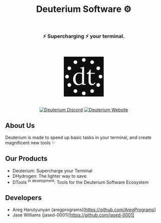 <div align="center">
  <h1>Deuterium Software ⚙</h1><br />
   <h3>⚡ <b>Supercharging</b> ⚡ your terminal.</h3><br /><br />
  <img src="https://github.com/deuterium-software/.github/blob/main/profile/dark.png?raw=true" alt="DeuteriumSoftware Logo (dark mode)" width="128" height="128"><br /><br />

  <a href="https://discord.gg/UEB6SWzfV7">![Deuterium Discord](https://img.shields.io/discord/1033847467655053332?style=for-the-badge&logo=discord&label=DISCORD&color=blue)</a> <a href="https://github.com/AregPrograms/Deuterium/releases/tag/BETA"><a href="https://getdeuterium.win">![Deuterium Website](https://img.shields.io/static/v1?label=WEBSITE&message=getdeuterium.win&color=%3CCOLOR%3E&style=for-the-badge&logo=html5)</a>
</div>

## About Us
Deuterium is made to speed up basic tasks in your terminal, and create magnificent new tools ✨

## Our Products
- Deuterium: Supercharge your Terminal
- DHydrogen: The lighter way to save.
- DTools <sup>in development</sup>: Tools for the Deuterium Software Ecosystem

## Developers
- Areg Harutyunyan (aregprograms)[https://github.com/AregPrograms]
- Jase Williams (jased-0001)[https://github.com/jased-0001]
